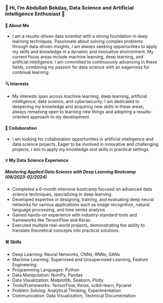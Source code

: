### 🌟 Hi, I’m Abdullah Bekdaş, Data Science and Artificial Intelligence Enthusiast 🌟
#### 🚀 About Me
- I am a results-driven data scientist with a strong foundation in deep learning techniques. Passionate about solving complex problems through data-driven insights, I am always seeking opportunities to apply my skills and knowledge in a dynamic and innovative environment. My current focus areas include machine learning, deep learning, and artificial intelligence. I am committed to continuously advancing in these fields, combining my passion for data science with an eagerness for continual learning.
#### 🔍 Interests
- My interests span across machine learning, deep learning, artificial intelligence, data science, and cybersecurity. I am dedicated to deepening my knowledge and acquiring new skills in these areas, always remaining open to learning new things and adopting a results-oriented approach to my development.
#### 🤝 Collaboration
- I am looking for collaboration opportunities in artificial intelligence and data science projects. Eager to be involved in innovative and challenging projects, I aim to apply my knowledge and skills in practical settings.

#### 💡 My Data Science Experience
##### **Mastering Applied Data Science with Deep Learning Bootcamp** (08/2023-02/2024)
- Completed a 6-month intensive bootcamp focused on advanced data science techniques, specializing in deep learning.
- Developed expertise in designing, training, and evaluating deep neural networks for various applications such as image recognition, natural language processing, and time series analysis.
- Gained hands-on experience with industry-standard tools and frameworks like TensorFlow and Keras.
- Executed multiple real-world projects, demonstrating the ability to translate theoretical concepts into practical solutions.
#### 🛠 Skills
- Deep Learning: Neural Networks, CNNs, RNNs, GANs
- Machine Learning: Supervised and Unsupervised Learning, Feature Engineering
- Programming Languages: Python
- Data Manipulation: NumPy, Pandas
- Data Visualization: Matplotlib, Seaborn, Plotly
- Tools/Frameworks: TensorFlow, Keras, scikit-learn, Pycaret
- Problem Solving: Analytical Thinking, Experimentation
- Communication: Data Visualization, Technical Documentation

<!---
ahtabekdas/ahtabekdas is a ✨ special ✨ repository because its `README.md` (this file) appears on your GitHub profile.
You can click the Preview link to take a look at your changes.
--->
